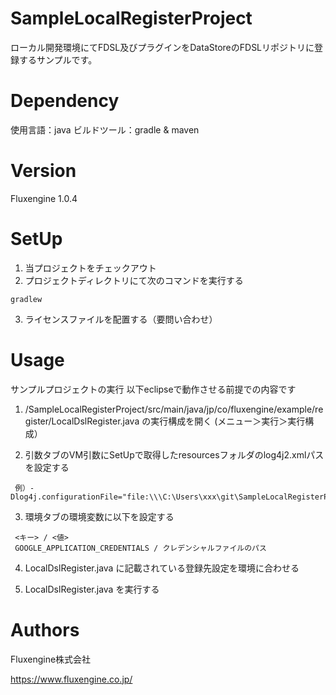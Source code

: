 # SampleLocalRegisterProject
ローカル開発環境にてFDSL及びプラグインをDataStoreのFDSLリポジトリに登録するサンプルです。

# Dependency
使用言語：java
ビルドツール：gradle & maven

# Version
Fluxengine 1.0.4

# SetUp

1. 当プロジェクトをチェックアウト
2. プロジェクトディレクトリにて次のコマンドを実行する
```
gradlew
```
3. ライセンスファイルを配置する（要問い合わせ）


# Usage
サンプルプロジェクトの実行
  以下eclipseで動作させる前提での内容です

  1. /SampleLocalRegisterProject/src/main/java/jp/co/fluxengine/example/register/LocalDslRegister.java の実行構成を開く (メニュー＞実行＞実行構成）

  2. 引数タブのVM引数にSetUpで取得したresourcesフォルダのlog4j2.xmlパスを設定する
   ```
    例）-Dlog4j.configurationFile="file:\\\C:\Users\xxx\git\SampleLocalRegisterProject\conf\log4j2.xml"
   ```
  3. 環境タブの環境変数に以下を設定する
   ```
    <キー> / <値>
    GOOGLE_APPLICATION_CREDENTIALS / クレデンシャルファイルのパス
   ```
  4. LocalDslRegister.java に記載されている登録先設定を環境に合わせる

  5. LocalDslRegister.java を実行する

# Authors
Fluxengine株式会社

https://www.fluxengine.co.jp/
